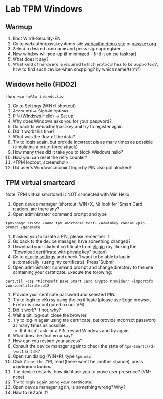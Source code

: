 # Lab TPM Windows
## Warmup
1. Boot Win11-Security-EN
1. Go to webauthn/passkey demo site [webauthn demo site](https://webauthn.me/) or [passkey.org](https://passkey.org/)
1. Select a desired username and press sign-up/register
1. New window will pop-up (if minimized - find it on the taskbar)
1. What does it say?
1. What kind of hardware is required (which protocol has to be supported?, how to find such device when shopping? by which name/term?)
## Windows hello (FIDO2)
Here: `win hello introduction`
1. Go to Settings (WIN+I shortcut)
1. Accounts -> Sign-in options
1. PIN (Windows Hello) -> Set up
1. Why does Windows asks you for your password?
1. Go back to webauthn/passkey and try to register again
1. Did it work this time?
1. What was the flow of the data?
1. Try to login again, but provide incorrect pin as many times as possible (simulating a brute-force attack)
1. How many tries did it take you to block Windows hello?
1. How you can reset the retry counter?
1. <TPM lockout, screenshot>
1. Did user's Windows account login by PIN also got blocked?
## TPM virtual smartcard 
Note: TPM virtual smartcard is NOT connected with Win Hello
1. Open device manager (shortcut: WIN+X, M) look for 'Smart Card readers' are there any?
1. Open administrator command prompt and type
  ```
  tpmvscmgr create /name tpm-smartcard-test1 /adminkey random /pin prompt /generate
  ```
1. It asked you to create a PIN, please remember it
1. Go back to the device manager, have something changed?
1. Download your student certificate from [elogin](https://elogin.put.poznan.pl/app/certificates/own) (by clicking the "Download certificate with private key" button)
1. Go to [eLogin settings](https://elogin.put.poznan.pl/app/settings) and check 'I want to be able to log in automatically' (using my certificate). Press 'Submit'.
1. Open administrator command prompt and change directory to the one containing your certificate. Execute the following:
  ```
  certutil -csp "Microsoft Base Smart Card Crypto Provider" -importpfx your.certificate.p12
  ```
1. Provide your cerificate password and selected PIN.
1. Try to login to eKursy using the certificate (please use Edge browser, Firefox is misconfigured on our VM)
3. Did it work? If not, why?
4. Wait a bit, log-out, close the browser.
5. Try to log-in again using the certificate, but provide incorrect password as many times as possible.
   - If it didn't ask for a PIN, restart Windows and try again.
6. What does the final error say?
7. How can you restore your access?
8. Consult the device manager again to check the state of `tpm-smartcard-test1` is it ok?
9. Open run dialog (WIN+R), type `tpm.msc`
10. Click `Clear the TPM`, read (there won't be another chance), press apprioprate button.
11. The device restarts, how did it ask you to prove user presence? (VM-none)
12. Try to login again using your certificate.
13. Open device manager again, is something wrong? Why?
14. How to restore it?
